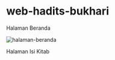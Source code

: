 # web-hadits-bukhari

Halaman Beranda

![halaman-beranda](https://github.com/AndiArrang/web-hadits-bukhari/assets/106645221/88c0b334-4ac9-4e57-8a11-04baa08c602e)

Halaman Isi Kitab

